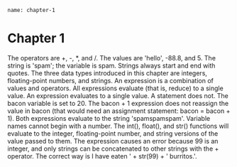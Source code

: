 ```ngMeta
name: chapter-1
```
# Chapter 1
The operators are +, -, *, and /. The values are 'hello', -88.8, and 5.
The string is 'spam'; the variable is spam. Strings always start and end with quotes.
The three data types introduced in this chapter are integers, floating-point numbers, and strings.
An expression is a combination of values and operators. All expressions evaluate (that is, reduce) to a single value.
An expression evaluates to a single value. A statement does not.
The bacon variable is set to 20. The bacon + 1 expression does not reassign the value in bacon (that would need an assignment statement: bacon = bacon + 1).
Both expressions evaluate to the string 'spamspamspam'.
Variable names cannot begin with a number.
The int(), float(), and str() functions will evaluate to the integer, floating-point number, and string versions of the value passed to them.
The expression causes an error because 99 is an integer, and only strings can be concatenated to other strings with the + operator. The correct way is I have eaten ' + str(99) + ' burritos.'.
